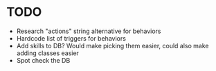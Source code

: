 # TODO

* Research "actions" string alternative for behaviors
* Hardcode list of triggers for behaviors
* Add skills to DB? Would make picking them easier, could also make adding classes easier
* Spot check the DB
